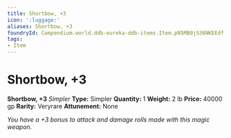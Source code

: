```yaml
---
title: Shortbow, +3
icon: ':luggage:'
aliases: Shortbow, +3
foundryId: Compendium.world.ddb-eureka-ddb-items.Item.pN5MB0jS36NKEEdf
tags:
- Item
---
```


# Shortbow, +3

**Shortbow, +3**
_Simpler_
**Type:** Simpler
**Quantity:** 1
**Weight:** 2 lb
**Price:** 40000 gp
**Rarity:** Veryrare
**Attunement:** None

*You have a +3 bonus to attack and damage rolls made with this magic weapon.*